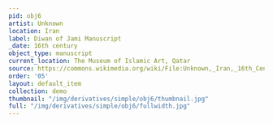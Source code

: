 ```yaml
---
pid: obj6
artist: Unknown
location: Iran
label: Diwan of Jami Manuscript
_date: 16th century
object_type: manuscript
current_location: The Museum of Islamic Art, Qatar
source: https://commons.wikimedia.org/wiki/File:Unknown,_Iran,_16th_Century_-_Diwan_of_Jami_Manuscript_-_Google_Art_Project.jpg
order: '05'
layout: default_item
collection: demo
thumbnail: "/img/derivatives/simple/obj6/thumbnail.jpg"
full: "/img/derivatives/simple/obj6/fullwidth.jpg"
---
```

